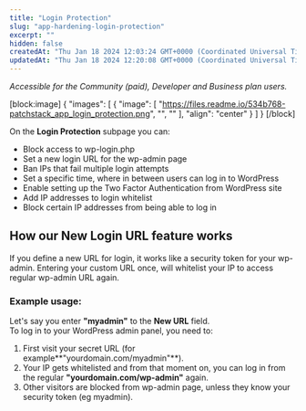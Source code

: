 ```yaml
---
title: "Login Protection"
slug: "app-hardening-login-protection"
excerpt: ""
hidden: false
createdAt: "Thu Jan 18 2024 12:03:24 GMT+0000 (Coordinated Universal Time)"
updatedAt: "Thu Jan 18 2024 12:20:08 GMT+0000 (Coordinated Universal Time)"
---
```

_Accessible for the Community (paid), Developer and Business plan users._

[block:image]
{
  "images": [
    {
      "image": [
        "https://files.readme.io/534b768-patchstack_app_login_protection.png",
        "",
        ""
      ],
      "align": "center"
    }
  ]
}
[/block]


On the **Login Protection** subpage you can:

<ul>
<li>Block access to wp-login.php</li>
<li>Set a new login URL for the wp-admin page</li>
<li>Ban IPs that fail multiple login attempts</li>
<li>Set a specific time, where in between users can log in to WordPress</li>
<li>Enable setting up the Two Factor Authentication from WordPress site</li>
<li>Add IP addresses to login whitelist</li>
<li>Block certain IP addresses from being able to log in</li>
</ul>

## How our New Login URL feature works

If you define a new URL for login, it works like a security token for your wp-admin. Entering your custom URL once, will whitelist your IP to access regular wp-admin URL again.

### Example usage:

Let's say you enter **"myadmin"** to the **New URL** field.  
To log in to your WordPress admin panel, you need to:

1. First visit your secret URL (for example**"yourdomain.com/myadmin"**).
2. Your IP gets whitelisted and from that moment on, you can log in from the regular **"yourdomain.com/wp-admin"** again.
3. Other visitors are blocked from wp-admin page, unless they know your security token (eg myadmin).
